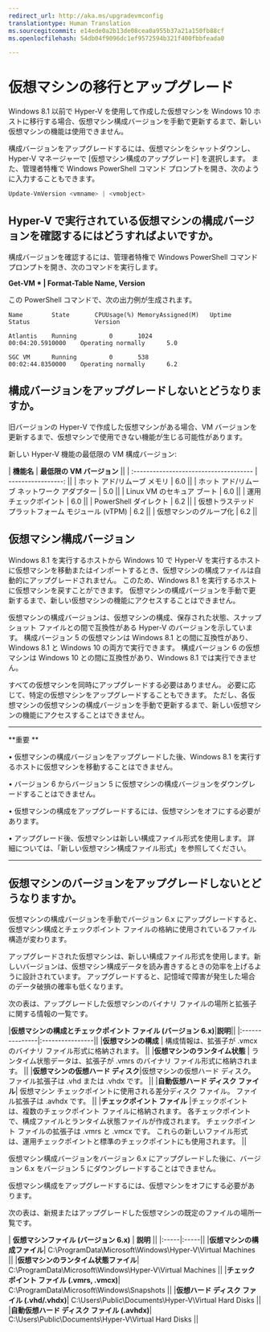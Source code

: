 ```yaml
---
redirect_url: http://aka.ms/upgradevmconfig
translationtype: Human Translation
ms.sourcegitcommit: e14ede0a2b13de08cea0a955b37a21a150fb88cf
ms.openlocfilehash: 54db04f9096dc1ef9572594b321f400fbbfeada0

---
```


# 仮想マシンの移行とアップグレード 

Windows 8.1 以前で Hyper-V を使用して作成した仮想マシンを Windows 10 ホストに移行する場合、仮想マシン構成バージョンを手動で更新するまで、新しい仮想マシンの機能は使用できません。 

構成バージョンをアップグレードするには、仮想マシンをシャットダウンし、Hyper-V マネージャーで [仮想マシン構成のアップグレード] を選択します。  また、管理者特権で Windows PowerShell コマンド プロンプトを開き、次のように入力することもできます。 

 ```PowerShell
Update-VmVersion <vmname> | <vmobject>
```

## Hyper-V で実行されている仮想マシンの構成バージョンを確認するにはどうすればよいですか。 

構成バージョンを確認するには、管理者特権で Windows PowerShell コマンド プロンプトを開き、次のコマンドを実行します。

**Get-VM * | Format-Table Name, Version**

この PowerShell コマンドで、次の出力例が生成されます。

```
Name        State       CPUUsage(%) MemoryAssigned(M)   Uptime              Status                  Version
    
Atlantis    Running         0       1024                00:04:20.5910000    Operating normally      5.0
    
SGC VM      Running         0       538                 00:02:44.8350000    Operating normally      6.2
```


## 構成バージョンをアップグレードしないとどうなりますか。

旧バージョンの Hyper-V で作成した仮想マシンがある場合、VM バージョンを更新するまで、仮想マシンで使用できない機能が生じる可能性があります。

新しい Hyper-V 機能の最低限の VM 構成バージョン:

| **機能名**                       | **最低限の VM バージョン** ||
| :------------------------------------- | -----------------: || | ホット アド/リムーブ メモリ                  |                6.0 || | ホット アド/リムーブ ネットワーク アダプター        |                5.0 || | Linux VM のセキュア ブート              |                6.0 || | 運用チェックポイント                 |                6.0 || | PowerShell ダイレクト                      |                6.2 || | 仮想トラステッド プラットフォーム モジュール (vTPM) |                6.2 || | 仮想マシンのグループ化               |                6.2 ||



## 仮想マシン構成バージョン ##

Windows 8.1 を実行するホストから Windows 10 で Hyper-V を実行するホストに仮想マシンを移動またはインポートするとき、仮想マシンの構成ファイルは自動的にアップグレードされません。 このため、Windows 8.1 を実行するホストに仮想マシンを戻すことができます。 仮想マシンの構成バージョンを手動で更新するまで、新しい仮想マシンの機能にアクセスすることはできません。 

仮想マシンの構成バージョンは、仮想マシンの構成、保存された状態、スナップショット ファイルとの間で互換性がある Hyper-V のバージョンを示しています。 構成バージョン 5 の仮想マシンは Windows 8.1 との間に互換性があり、Windows 8.1 と Windows 10 の両方で実行できます。 構成バージョン 6 の仮想マシンは Windows 10 との間に互換性があり、Windows 8.1 では実行できません。

すべての仮想マシンを同時にアップグレードする必要はありません。 必要に応じて、特定の仮想マシンをアップグレードすることもできます。 ただし、各仮想マシンの仮想マシンの構成バージョンを手動で更新するまで、新しい仮想マシンの機能にアクセスすることはできません。  


----------------
**重要 **

• 仮想マシンの構成バージョンをアップグレードした後、Windows 8.1 を実行するホストに仮想マシンを移動することはできません。

• バージョン 6 からバージョン 5 に仮想マシンの構成バージョンをダウングレードすることはできません。

• 仮想マシンの構成をアップグレードするには、仮想マシンをオフにする必要があります。

• アップグレード後、仮想マシンは新しい構成ファイル形式を使用します。 詳細については、「新しい仮想マシン構成ファイル形式」を参照してください。

--------





## 仮想マシンのバージョンをアップグレードしないとどうなりますか。
仮想マシンの構成バージョンを手動でバージョン 6.x にアップグレードすると、仮想マシン構成とチェックポイント ファイルの格納に使用されているファイル構造が変わります。 

アップグレードされた仮想マシンは、新しい構成ファイル形式を使用します。新しいバージョンは、仮想マシン構成データを読み書きするときの効率を上げるように設計されています。 アップグレードすると、記憶域で障害が発生した場合のデータ破損の確率も低くなります。 

次の表は、アップグレードした仮想マシンのバイナリ ファイルの場所と拡張子に関する情報の一覧です。  

|**仮想マシンの構成とチェックポイント ファイル (バージョン 6.x)**|**説明**||
|:---------------|:----------------|| |**仮想マシンの構成** | 構成情報は、拡張子が .vmcx のバイナリ ファイル形式に格納されます。 || |**仮想マシンのランタイム状態** | ランタイム状態データは、拡張子が .vmrs のバイナリ ファイル形式に格納されます。  || |**仮想マシンの仮想ハード ディスク**|仮想マシンの仮想ハード ディスク。 ファイル拡張子は .vhd または .vhdx です。   || |**自動仮想ハード ディスク ファイル**| 仮想マシン チェックポイントに使用される差分ディスク ファイル。 ファイル拡張子は .avhdx です。 || |**チェックポイント ファイル** |チェックポイントは、複数のチェックポイント ファイルに格納されます。 各チェックポイントで、構成ファイルとランタイム状態ファイルが作成されます。 チェックポイント ファイルの拡張子は .vmrs と .vmcx です。 これらの新しいファイル形式は、運用チェックポイントと標準のチェックポイントにも使用されます。 ||

仮想マシン構成バージョンをバージョン 6.x にアップグレードした後に、バージョン 6.x をバージョン 5 にダウングレードすることはできません。 

仮想マシン構成をアップグレードするには、仮想マシンをオフにする必要があります。

次の表は、新規またはアップグレードした仮想マシンの既定のファイルの場所一覧です。

|   **仮想マシンファイル (バージョン 6.x)** | **説明** ||
|:-----|:-----|| |**仮想マシンの構成ファイル**| C:\ProgramData\Microsoft\Windows\Hyper-V\Virtual Machines || |**仮想マシンのランタイム状態ファイル**| C:\ProgramData\Microsoft\Windows\Hyper-V\Virtual Machines || |**チェックポイント ファイル (.vmrs, .vmcx)**| C:\ProgramData\Microsoft\Windows\Snapshots || |**仮想ハード ディスク ファイル (.vhd/.vhdx)**| C:\Users\Public\Documents\Hyper-V\Virtual Hard Disks || |**自動仮想ハード ディスク ファイル (.avhdx)**| C:\Users\Public\Documents\Hyper-V\Virtual Hard Disks ||







<!--HONumber=Jun16_HO4-->


